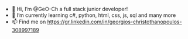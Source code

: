 - 👋 Hi, I’m @GeO-Ch a full stack junior developer!
- 🌱 I’m currently learning c#, python, html, css, js, sql and many more
- 📫 Find me on https://gr.linkedin.com/in/georgios-christothanopoulos-308997189

<!---
GeO-Ch/GeO-Ch is a ✨ special ✨ repository because its `README.md` (this file) appears on your GitHub profile.
You can click the Preview link to take a look at your changes.
--->
